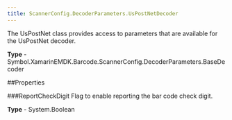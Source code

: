 ```yaml
---
title: ScannerConfig.DecoderParameters.UsPostNetDecoder
---
```

The UsPostNet class provides access to parameters that are available for the UsPostNet decoder.

**Type** - Symbol.XamarinEMDK.Barcode.ScannerConfig.DecoderParameters.BaseDecoder

##Properties

###ReportCheckDigit
Flag to enable reporting the bar code check digit.

**Type** - System.Boolean


